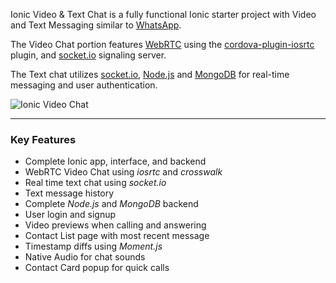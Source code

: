 Ionic Video & Text Chat is a fully functional Ionic starter project with Video and Text Messaging similar to [WhatsApp](https://www.whatsapp.com/).

The Video Chat portion features [WebRTC](https://webrtc.org/) using the [cordova-plugin-iosrtc](https://github.com/eface2face/cordova-plugin-iosrtc) plugin, and [socket.io](http://socket.io) signaling server.

The Text chat utilizes [socket.io](http://socket.io), [Node.js](https://nodejs.org/) and [MongoDB](https://www.mongodb.com/) for real-time messaging and user authentication.

![Ionic Video Chat](https://cloud.githubusercontent.com/assets/27974/22225626/76e0f55c-e1c3-11e6-9af2-f43c8803792a.png)


---

### Key Features
- Complete Ionic app, interface, and backend
- WebRTC Video Chat using *iosrtc* and *crosswalk*
- Real time text chat using *socket.io*
- Text message history
- Complete *Node.js* and *MongoDB* backend
- User login and signup
- Video previews when calling and answering
- Contact List page with most recent message
- Timestamp diffs using *Moment.js*
- Native Audio for chat sounds
- Contact Card popup for quick calls